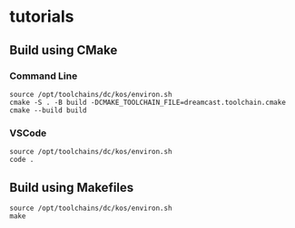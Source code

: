 # tutorials

## Build using CMake
### Command Line
```
source /opt/toolchains/dc/kos/environ.sh
cmake -S . -B build -DCMAKE_TOOLCHAIN_FILE=dreamcast.toolchain.cmake
cmake --build build
```
### VSCode
```
source /opt/toolchains/dc/kos/environ.sh
code .
```

## Build using Makefiles
```
source /opt/toolchains/dc/kos/environ.sh
make
```